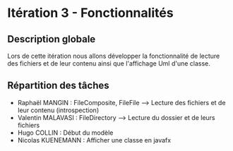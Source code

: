 # Itération 3 - Fonctionnalités
## Description globale
Lors de cette itération nous allons développer la fonctionnalité de lecture des fichiers et de leur contenu
ainsi que l'affichage Uml d'une classe.

## Répartition des tâches
 - Raphaël MANGIN : FileComposite, FileFile --> Lecture des fichiers et de leur contenu (introspection)
 - Valentin MALAVASI : FileDirectory --> Lecture du dossier et de leurs fichiers
 - Hugo COLLIN : Début du modèle
 - Nicolas KUENEMANN : Afficher une classe en javafx